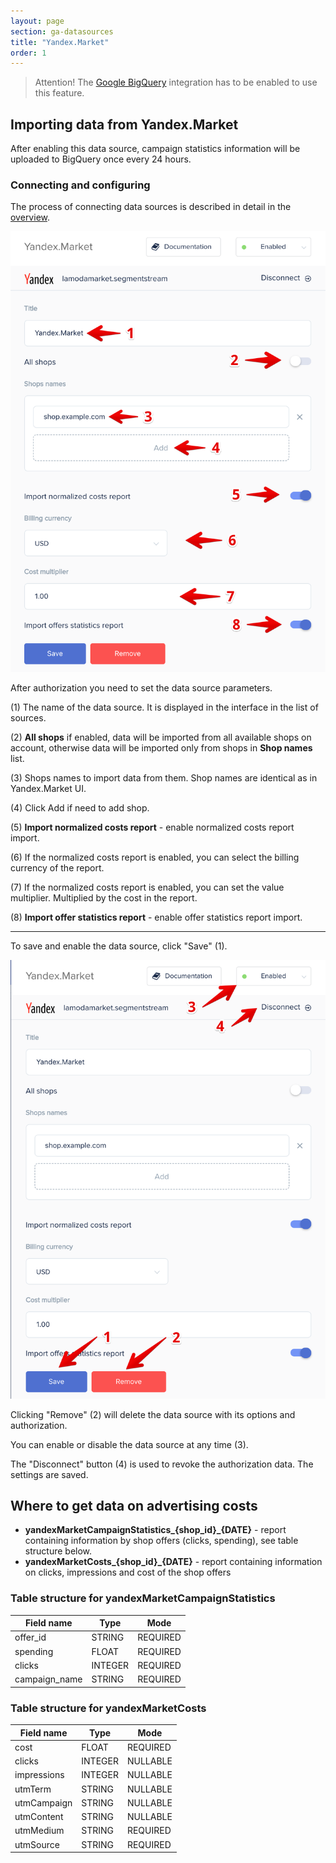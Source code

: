 ```yaml
---
layout: page
section: ga-datasources
title: "Yandex.Market"
order: 1
---
```


> Attention! The [Google BigQuery](/integrations/google-bigquery) integration has to be enabled to use this feature.

## Importing data from Yandex.Market

After enabling this data source, campaign statistics information will be uploaded to BigQuery once every 24 hours.

### Connecting and configuring

The process of connecting data sources is described in detail in the [overview](https://docs.segmentstream.com/datasources/index).

![](/img/YM1.png)

After authorization you need to set the data source parameters.

(1) The name of the data source. It is displayed in the interface in the list of sources.

(2) **All shops** if enabled, data will be imported from all available shops on account, otherwise data will be imported only from shops in **Shop names** list.

(3) Shops names to import data from them. Shop names are identical as in Yandex.Market UI.

(4) Click Add if need to add shop.

(5) **Import normalized costs report**  - enable normalized costs report import.

(6) If the normalized costs report is enabled, you can select the billing currency of the report.

(7) If the normalized costs report is enabled, you can set the value multiplier. Multiplied by the cost in the report.

(8) **Import offer statistics report**  - enable offer statistics report import.

---

To save and enable the data source, click "Save" (1).

![](/img/YM2.png)

Clicking "Remove" (2) will delete the data source with its options and authorization.

You can enable or disable the data source at any time (3).

The "Disconnect" button (4) is used to revoke the authorization data. The settings are saved.

## Where to get data on advertising costs

- **yandexMarketCampaignStatistics_{shop_id}_{DATE}** - report containing information by shop offers (clicks, spending), see table structure below.
- **yandexMarketCosts_{shop_id}_{DATE}** - report containing information on clicks, impressions and cost of the shop offers

### Table structure for yandexMarketCampaignStatistics

Field name|Type|Mode
--- | --- | ---
offer_id | STRING | REQUIRED
spending | FLOAT | REQUIRED
clicks | INTEGER | REQUIRED
campaign_name | STRING | REQUIRED


### Table structure for yandexMarketCosts

Field name|Type|Mode
--- | --- | ---
cost | FLOAT | REQUIRED
clicks | INTEGER | NULLABLE
impressions | INTEGER | NULLABLE
utmTerm | STRING | NULLABLE
utmCampaign | STRING | NULLABLE
utmContent | STRING | NULLABLE
utmMedium | STRING | REQUIRED
utmSource | STRING | REQUIRED
